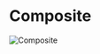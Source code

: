# Composite
![Composite](https://github.com/user-attachments/assets/3f606a20-793d-4c03-b110-f3919a49f0b9)
